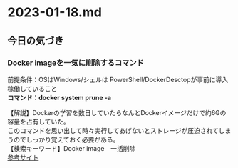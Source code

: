 # 2023-01-18.md

## 今日の気づき

### Docker imageを一気に削除するコマンド

前提条件：OSはWindows/シェルは PowerShell/DockerDesctopが事前に導入稼働していること  
<b>コマンド：docker system prune -a</b>  

【解説】Dockerの学習を数日していたらなんとDockerイメージだけで約6Gの容量を占有していた。    
このコマンドを思い出して時々実行してあげないとストレージが圧迫されてしまうのでしっかり覚えておく必要がある。  
【検索キーワード】Docker image　一括削除  
[参考サイト](https://qiita.com/boiyama/items/9972601ffc240553e1f3)

